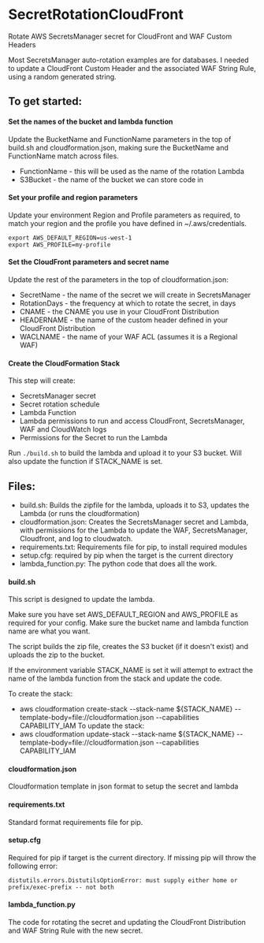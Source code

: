 # SecretRotationCloudFront
Rotate AWS SecretsManager secret for CloudFront and WAF Custom Headers

Most SecretsManager auto-rotation examples are for databases. I needed to update a CloudFront Custom Header and the associated WAF String Rule, using a random generated string.

## To get started:
#### Set the names of the bucket and lambda function
Update the BucketName and FunctionName parameters in the top of build.sh and cloudformation.json, making sure the BucketName and FunctionName match across files.
* FunctionName - this will be used as the name of the rotation Lambda
* S3Bucket - the name of the bucket we can store code in

#### Set your profile and region parameters
Update your environment Region and Profile parameters as required, to match your region and the profile you have defined in ~/.aws/credentials.
```
export AWS_DEFAULT_REGION=us-west-1
export AWS_PROFILE=my-profile
```

#### Set the CloudFront parameters and secret name
Update the rest of the parameters in the top of cloudformation.json:
* SecretName - the name of the secret we will create in SecretsManager
* RotationDays - the frequency at which to rotate the secret, in days
* CNAME - the CNAME you use in your CloudFront Distribution
* HEADERNAME - the name of the custom header defined in your CloudFront Distribution
* WACLNAME - the name of your WAF ACL (assumes it is a Regional WAF)

#### Create the CloudFormation Stack
This step will create:
* SecretsManager secret
* Secret rotation schedule
* Lambda Function
* Lambda permissions to run and access CloudFront, SecretsManager, WAF and CloudWatch logs
* Permissions for the Secret to run the Lambda

Run `./build.sh` to build the lambda and upload it to your S3 bucket. Will also update the function if STACK_NAME is set.

## Files:
* build.sh: Builds the zipfile for the lambda, uploads it to S3, updates the Lambda (or runs the cloudformation)
* cloudformation.json: Creates the SecretsManager secret and Lambda, with permissions for the Lambda to update the WAF, SecretsManager, Cloudfront, and log to cloudwatch.
* requirements.txt: Requirements file for pip, to install required modules
* setup.cfg: required by pip when the target is the current directory
* lambda_function.py: The python code that does all the work.

#### build.sh
This script is designed to update the lambda.

Make sure you have set AWS_DEFAULT_REGION and AWS_PROFILE as required for your config.
Make sure the bucket name and lambda function name are what you want.

The script builds the zip file, creates the S3 bucket (if it doesn't exist) and uploads the zip to the bucket.

If the environment variable STACK_NAME is set it will attempt to extract the name of the lambda function from the stack and update the code.

To create the stack:
*    aws cloudformation create-stack --stack-name ${STACK_NAME} --template-body=file://cloudformation.json --capabilities CAPABILITY_IAM
To update the stack:
*    aws cloudformation update-stack --stack-name ${STACK_NAME} --template-body=file://cloudformation.json --capabilities CAPABILITY_IAM

#### cloudformation.json
Cloudformation template in json format to setup the secret and lambda

#### requirements.txt
Standard format requirements file for pip.

#### setup.cfg
Required for pip if target is the current directory. If missing pip will throw the following error:

`distutils.errors.DistutilsOptionError: must supply either home or prefix/exec-prefix -- not both`


#### lambda_function.py
The code for rotating the secret and updating the CloudFront Distribution and WAF String Rule with the new secret.
